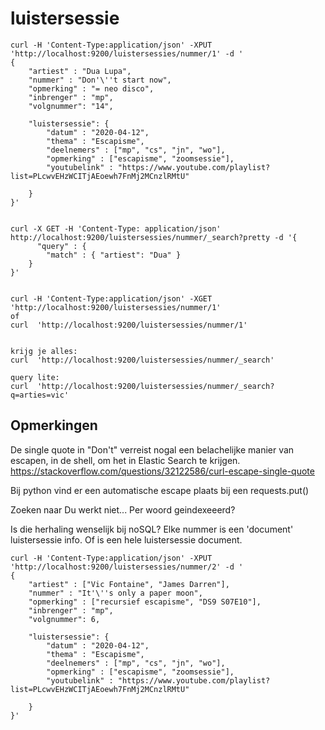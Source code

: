 # luistersessie

```
curl -H 'Content-Type:application/json' -XPUT 'http://localhost:9200/luistersessies/nummer/1' -d ' 
{
    "artiest" : "Dua Lupa",
    "nummer" : "Don'\''t start now",
    "opmerking" : "= neo disco",
    "inbrenger" : "mp",
    "volgnummer": "14",

    "luistersessie": {
        "datum" : "2020-04-12",
        "thema" : "Escapisme",
        "deelnemers" : ["mp", "cs", "jn", "wo"],
        "opmerking" : ["escapisme", "zoomsessie"],
        "youtubelink" : "https://www.youtube.com/playlist?list=PLcwvEHzWCITjAEoewh7FnMj2MCnzlRMtU"

    }
}'


curl -X GET -H 'Content-Type: application/json' http://localhost:9200/luistersessies/nummer/_search?pretty -d '{
      "query" : {
        "match" : { "artiest": "Dua" }
    }
}'


curl -H 'Content-Type:application/json' -XGET 'http://localhost:9200/luistersessies/nummer/1'
of
curl  'http://localhost:9200/luistersessies/nummer/1'


krijg je alles:
curl  'http://localhost:9200/luistersessies/nummer/_search'

query lite:
curl  'http://localhost:9200/luistersessies/nummer/_search?q=arties=vic'

```

## Opmerkingen

De single quote in "Don't" verreist nogal een belachelijke manier van escapen, in de shell, om het in Elastic Search te krijgen.
https://stackoverflow.com/questions/32122586/curl-escape-single-quote

Bij python vind er een automatische escape plaats bij een requests.put()

Zoeken naar Du werkt niet... Per woord geindexeeerd?

Is die herhaling wenselijk bij noSQL? Elke nummer is een 'document' luistersessie info. Of is een hele luistersessie document.

```
curl -H 'Content-Type:application/json' -XPUT 'http://localhost:9200/luistersessies/nummer/2' -d ' 
{
    "artiest" : ["Vic Fontaine", "James Darren"],
    "nummer" : "It'\''s only a paper moon",
    "opmerking" : ["recursief escapisme", "DS9 S07E10"],
    "inbrenger" : "mp",
    "volgnummer": 6,

    "luistersessie": {
        "datum" : "2020-04-12",
        "thema" : "Escapisme",
        "deelnemers" : ["mp", "cs", "jn", "wo"],
        "opmerking" : ["escapisme", "zoomsessie"],
        "youtubelink" : "https://www.youtube.com/playlist?list=PLcwvEHzWCITjAEoewh7FnMj2MCnzlRMtU"

    }
}'


```